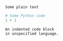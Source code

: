 ```
Some plain text
```

```python
# Some Python code
1 + 1
```

    An indented code block
    in unspecified language.
